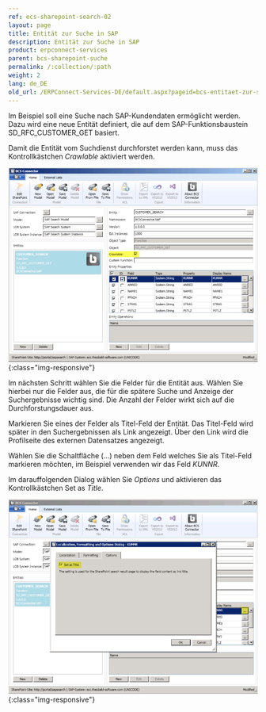 ```yaml
---
ref: ecs-sharepoint-search-02
layout: page
title: Entität zur Suche in SAP
description: Entität zur Suche in SAP
product: erpconnect-services
parent: bcs-sharepoint-suche
permalink: /:collection/:path
weight: 2
lang: de_DE
old_url: /ERPConnect-Services-DE/default.aspx?pageid=bcs-entitaet-zur-suche-in-sap
---
```


Im Beispiel soll eine Suche nach SAP-Kundendaten ermöglicht werden. Dazu wird eine neue Entität definiert, die auf dem SAP-Funktionsbaustein SD_RFC_CUSTOMER_GET basiert.

Damit die Entität vom Suchdienst durchforstet werden kann, muss das Kontrollkästchen *Crawlable* aktiviert werden.

![BCS-Search-Entity](/img/content/BCS-Search-Entity.png){:class="img-responsive"}

Im nächsten Schritt wählen Sie die Felder für die Entität aus. Wählen Sie hierbei nur die Felder aus, die für die spätere Suche und Anzeige der Suchergebnisse wichtig sind. Die Anzahl der Felder wirkt sich auf die Durchforstungsdauer aus.

Markieren Sie eines der Felder als Titel-Feld der Entität. Das Titel-Feld wird später in den Suchergebnissen als Link angezeigt. Über den Link wird die Profilseite des externen Datensatzes angezeigt.

Wählen Sie die Schaltfläche (…) neben dem Feld welches Sie als Titel-Feld markieren möchten, im Beispiel verwenden wir das Feld *KUNNR*.

Im darauffolgenden Dialog wählen Sie *Options* und aktivieren das Kontrollkästchen Set as *Title*.

![BCS-Search-Set-Title](/img/content/BCS-Search-Set-Title.png){:class="img-responsive"}

